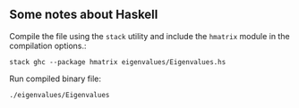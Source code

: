 ## Some notes about Haskell
Compile the file using the <code>stack</code> utility and include the <code>hmatrix</code> module in the compilation options.:
```
stack ghc --package hmatrix eigenvalues/Eigenvalues.hs
```
Run compiled binary file:
```
./eigenvalues/Eigenvalues
```



